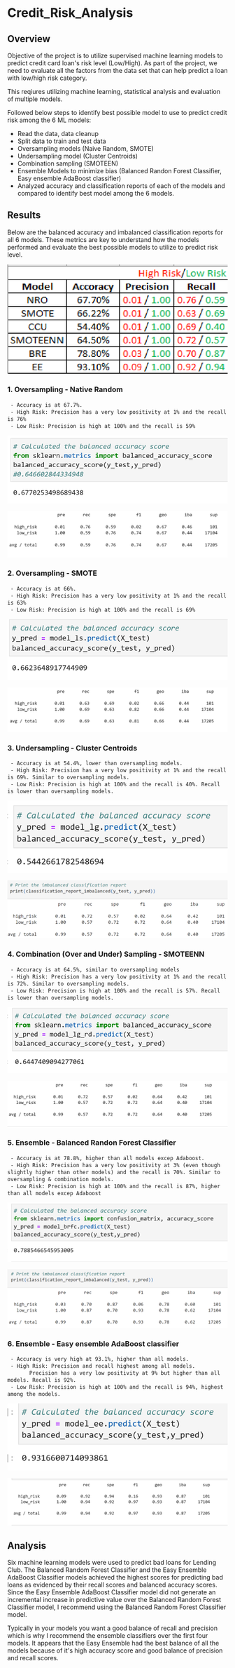 # Credit_Risk_Analysis

## Overview

  Objective of the project is to utilize supervised machine learning models to predict credit card loan's risk level (Low/High). 
  As part of the project, we need to evaluate all the factors from the data set that can help predict a loan with low/high risk category. 
  
  This reqiures utilizing machine learning, statistical analysis and evaluation of multiple models. 
  
  Followed below steps to identify best possible model to use to predict credit risk among the 6 ML models:
  - Read the data, data cleanup
  - Split data to train and test data
  - Oversampling models (Naive Random, SMOTE)
  - Undersampling model (Cluster Centroids)
  - Combination sampling (SMOTEEN)
  - Ensemble Models to minimize bias (Balanced Randon Forest Classifier, Easy ensemble AdaBoost classifier)
  - Analyzed accuracy and classification reports of each of the models and compared to identify best model among the 6 models.
  
## Results

  Below are the balanced accuracy and imbalanced classification reports for all 6 models. These metrics are key to understand how the models performed and evaluate the best possible models to utilize to predict risk level. 
  
  ![](https://github.com/SuniAnalytics/Credit_Risk_Analysis/blob/main/images/AllPrecisionHighRiskLowRisk.png)
  
### 1. Oversampling - Native Random 
  
     - Accuracy is at 67.7%.
     - High Risk: Precision has a very low positivity at 1% and the recall is 76%
     - Low Risk: Precision is high at 100% and the recall is 59%
  
  ![](https://github.com/SuniAnalytics/Credit_Risk_Analysis/blob/main/images/NaiveRandomOversampling.png)
  
  ![](https://github.com/SuniAnalytics/Credit_Risk_Analysis/blob/main/images/NROImbalancedClassificationReport.png)
  

  ### 2. Oversampling - SMOTE
  
     - Accuracy is at 66%.
     - High Risk: Precision has a very low positivity at 1% and the recall is 63%
     - Low Risk: Precision is high at 100% and the recall is 69%
  
  ![](https://github.com/SuniAnalytics/Credit_Risk_Analysis/blob/main/images/SMOTEOversampling.png)
  
  ![](https://github.com/SuniAnalytics/Credit_Risk_Analysis/blob/main/images/SMOTEImbalancedClassification.png)
  
  ### 3. Undersampling - Cluster Centroids
  
     - Accuracy is at 54.4%, lower than oversampling models.
     - High Risk: Precision has a very low positivity at 1% and the recall is 69%. Similar to oversampling models.
     - Low Risk: Precision is high at 100% and the recall is 40%. Recall is lower than oversampling models.
     
  ![](https://github.com/SuniAnalytics/Credit_Risk_Analysis/blob/main/images/ClusterCentroidsResampler.png)
  
  ![](https://github.com/SuniAnalytics/Credit_Risk_Analysis/blob/main/images/Combination%20Sampling.png)
  
  ### 4. Combination (Over and Under) Sampling - SMOTEENN
  
     - Accuracy is at 64.5%, similar to oversampling models
     - High Risk: Precision has a very low positivity at 1% and the recall is 72%. Similar to oversampling models.
     - Low Risk: Precision is high at 100% and the recall is 57%. Recall is lower than oversampling models.
     
  ![](https://github.com/SuniAnalytics/Credit_Risk_Analysis/blob/main/images/SMOTEENN.png)
  
  ![](https://github.com/SuniAnalytics/Credit_Risk_Analysis/blob/main/images/SMOTEENNImbalancedReport.png)
  
  ### 5. Ensemble - Balanced Randon Forest Classifier
 
     - Accuracy is at 78.8%, higher than all models excep Adaboost.
     - High Risk: Precision has a very low positivity at 3% (even though slightly higher than other models) and the recall is 70%. Similar to oversampling & combination models.
     - Low Risk: Precision is high at 100% and the recall is 87%, higher than all models excep Adaboost
     
  ![](https://github.com/SuniAnalytics/Credit_Risk_Analysis/blob/main/images/balancedRandomForestClassifier.png)
  
  ![](https://github.com/SuniAnalytics/Credit_Risk_Analysis/blob/main/images/BRFC%202.png)
  
  ### 6. Ensemble - Easy ensemble AdaBoost classifier

     - Accuracy is very high at 93.1%, higher than all models.
     - High Risk: Precision and recall highest among all models. 
           Precision has a very low positivity at 9% but higher than all models. Recall is 92%.
     - Low Risk: Precision is high at 100% and the recall is 94%, highest among the models.
     
  ![](https://github.com/SuniAnalytics/Credit_Risk_Analysis/blob/main/images/EasyEnsembleAdaBoostClassifier.png)
  
  ![](https://github.com/SuniAnalytics/Credit_Risk_Analysis/blob/main/images/EE_ClassificationReport.png)
  
  
  
## Analysis


Six machine learning models were used to predict bad loans for Lending Club. The Balanced Random Forest Classifier and the Easy Ensemble AdaBoost Classifier models achieved the highest scores for predicting bad loans as evidenced by their recall scores and balanced accuracy scores. Since the Easy Ensemble AdaBoost Classifier model did not generate an incremental increase in predictive value over the Balanced Random Forest Classifier model, I recommend using the Balanced Random Forest Classifier model.


Typically in your models you want a good balance of recall and precision which is why I recommend the ensemble classifiers over the first four models. It appears that the Easy Ensemble had the best balance of all the models because of it's high accuracy score and good balance of precision and recall scores.
